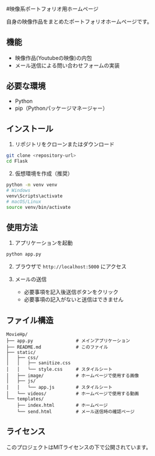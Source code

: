 #映像系ポートフォリオ用ホームページ

自身の映像作品をまとめたポートフォリオホームページです。

## 機能

- 映像作品(Youtubeの映像)の内包
- メール送信による問い合わせフォームの実装

## 必要な環境

- Python
- pip（Pythonパッケージマネージャー）

## インストール

1. リポジトリをクローンまたはダウンロード
```bash
git clone <repository-url>
cd Flask
```

2. 仮想環境を作成（推奨）
```bash
python -m venv venv
# Windows
venv\Scripts\activate
# macOS/Linux
source venv/bin/activate
```

## 使用方法

1. アプリケーションを起動
```bash
python app.py
```

2. ブラウザで `http://localhost:5000` にアクセス

3. メールの送信
   - 必要事項を記入後送信ボタンをクリック
   - 必要事項の記入がないと送信はできません

## ファイル構造

```
MovieHp/
├── app.py                # メインアプリケーション
├── README.md             # このファイル
├── static/
│   ├── css/
│   │   ├── sanitize.css
│   │   └── style.css     # スタイルシート
│   ├── image/            # ホームページで使用する画像
│   ├── js/
│   │   └── app.js        # スタイルシート 
│   └── videos/           # ホームページで使用する動画
└── templates/
    ├── index.html        # ホームページ
    └── send.html         # メール送信時の確認ページ
```


## ライセンス

このプロジェクトはMITライセンスの下で公開されています。





